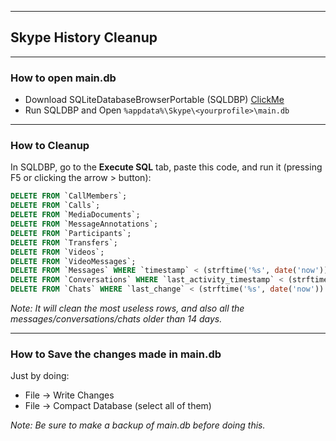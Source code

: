 
---
## Skype History Cleanup

---
### How to open main.db
* Download SQLiteDatabaseBrowserPortable (SQLDBP) [ClickMe](http://sqlitebrowser.org/)
* Run SQLDBP and Open `%appdata%\Skype\<yourprofile>\main.db`

---
### How to Cleanup
In SQLDBP, go to the **Execute SQL** tab, paste this code, and run it (pressing F5 or clicking the arrow &gt; button):

```sql
DELETE FROM `CallMembers`;
DELETE FROM `Calls`;
DELETE FROM `MediaDocuments`;
DELETE FROM `MessageAnnotations`;
DELETE FROM `Participants`;
DELETE FROM `Transfers`;
DELETE FROM `Videos`;
DELETE FROM `VideoMessages`;
DELETE FROM `Messages` WHERE `timestamp` < (strftime('%s', date('now')) - (60*60*24*15));
DELETE FROM `Conversations` WHERE `last_activity_timestamp` < (strftime('%s', date('now')) - (60*60*24*15)) OR `last_activity_timestamp` is NULL;
DELETE FROM `Chats` WHERE `last_change` < (strftime('%s', date('now')) - (60*60*24*15));
```

_Note: It will clean the most useless rows, and also all the messages/conversations/chats older than 14 days._

---
### How to Save the changes made in main.db
Just by doing:

* File -> Write Changes
* File -> Compact Database (select all of them)

_Note: Be sure to make a backup of main.db before doing this._
